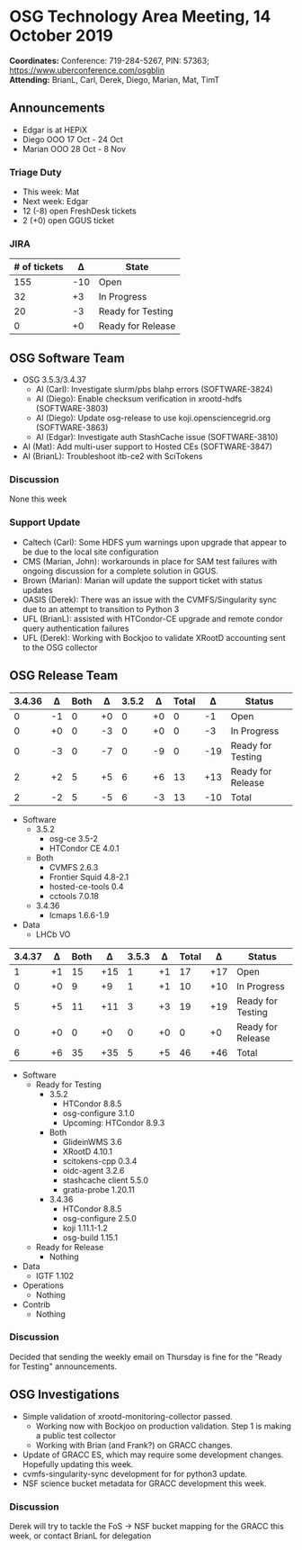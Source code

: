 # OSG Technology Area Meeting, 14 October 2019

**Coordinates:** Conference: 719-284-5267, PIN: 57363; <https://www.uberconference.com/osgblin>  
**Attending:** BrianL, Carl, Derek, Diego, Marian, Mat, TimT  


## Announcements

-   Edgar is at HEPiX
-   Diego OOO 17 Oct - 24 Oct
-   Marian OOO 28 Oct - 8 Nov


### Triage Duty

-   This week: Mat
-   Next week: Edgar
-   12 (-8) open FreshDesk tickets
-   2 (+0) open GGUS ticket


### JIRA

| # of tickets | &Delta; | State             |
|------------ |------- |----------------- |
| 155          | -10     | Open              |
| 32           | +3      | In Progress       |
| 20           | -3      | Ready for Testing |
| 0            | +0      | Ready for Release |


## OSG Software Team

-   OSG 3.5.3/3.4.37  
    -   AI (Carl): Investigate slurm/pbs blahp errors (SOFTWARE-3824)
    -   AI (Diego): Enable checksum verification in xrootd-hdfs (SOFTWARE-3803)
    -   AI (Diego): Update osg-release to use koji.opensciencegrid.org (SOFTWARE-3863)
    -   AI (Edgar): Investigate auth StashCache issue (SOFTWARE-3810)
-   AI (Mat): Add multi-user support to Hosted CEs (SOFTWARE-3847)
-   AI (BrianL): Troubleshoot itb-ce2 with SciTokens


### Discussion

None this week  


### Support Update

-   Caltech (Carl): Some HDFS yum warnings upon upgrade that appear to be due to the local site configuration
-   CMS (Marian, John): workarounds in place for SAM test failures with ongoing discussion for a complete solution in GGUS.
-   Brown (Marian): Marian will update the support ticket with status updates
-   OASIS (Derek): There was an issue with the CVMFS/Singularity sync due to an attempt to transition to Python 3
-   UFL (BrianL): assisted with HTCondor-CE upgrade and remote condor query authentication failures
-   UFL (Derek): Working with Bockjoo to validate XRootD accounting sent to the OSG collector


## OSG Release Team

| 3.4.36 | &Delta; | Both | &Delta; | 3.5.2 | &Delta; | Total | &Delta; | Status            |
| ------ | ------- | ---- | ------- | ----- | ------- | ----- | ------- | ----------------- |
| 0      | -1      | 0    | +0      | 0     | +0      | 0     | -1      | Open              |
| 0      | +0      | 0    | -3      | 0     | +0      | 0     | -3      | In Progress       |
| 0      | -3      | 0    | -7      | 0     | -9      | 0     | -19     | Ready for Testing |
| 2      | +2      | 5    | +5      | 6     | +6      | 13    | +13     | Ready for Release |
| 2      | -2      | 5    | -5      | 6     | -3      | 13    | -10     | Total             |

-   Software
    -   3.5.2
        -   osg-ce 3.5-2
        -   HTCondor CE 4.0.1
    -   Both
        -   CVMFS 2.6.3
        -   Frontier Squid 4.8-2.1
        -   hosted-ce-tools 0.4
        -   cctools 7.0.18
    -   3.4.36
        -   lcmaps 1.6.6-1.9
-   Data
    -   LHCb VO

| 3.4.37 | &Delta; | Both | &Delta; | 3.5.3 | &Delta; | Total | &Delta; | Status            |
| ------ | ------- | ---- | ------- | ----- | ------- | ----- | ------- | ----------------- |
| 1      | +1      | 15   | +15     | 1     | +1      | 17    | +17     | Open              |
| 0      | +0      | 9    | +9      | 1     | +1      | 10    | +10     | In Progress       |
| 5      | +5      | 11   | +11     | 3     | +3      | 19    | +19     | Ready for Testing |
| 0      | +0      | 0    | +0      | 0     | +0      | 0     | +0      | Ready for Release |
| 6      | +6      | 35   | +35     | 5     | +5      | 46    | +46     | Total             |

-   Software  
    -   Ready for Testing  
        -   3.5.2
            -   HTCondor 8.8.5
            -   osg-configure 3.1.0
            -   Upcoming: HTCondor 8.9.3
        -   Both  
            -   GlideinWMS 3.6
            -   XRootD 4.10.1
            -   scitokens-cpp 0.3.4
            -   oidc-agent 3.2.6
            -   stashcache client 5.5.0
            -   gratia-probe 1.20.11
        -   3.4.36
            -   HTCondor 8.8.5
            -   osg-configure 2.5.0
            -   koji 1.11.1-1.2
            -   osg-build 1.15.1
    -   Ready for Release  
        -   Nothing
-   Data  
    -   IGTF 1.102
-   Operations  
    -   Nothing
-   Contrib  
    -   Nothing


### Discussion

Decided that sending the weekly email on Thursday is fine for the "Ready for Testing" announcements.


## OSG Investigations

-   Simple validation of xrootd-monitoring-collector passed.  
    -   Working now with Bockjoo on production validation.  Step 1 is making a public test collector
    -   Working with Brian (and Frank?) on GRACC changes.
-   Update of GRACC ES, which may require some development changes.  Hopefully updating this week.
-   cvmfs-singularity-sync development for for python3 update.
-   NSF science bucket metadata for GRACC development this week.


### Discussion

Derek will try to tackle the FoS -> NSF bucket mapping for the GRACC this week, or contact BrianL for delegation
